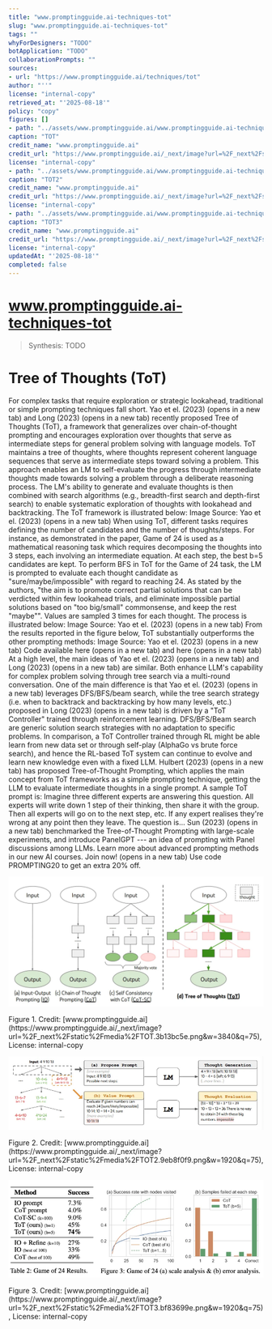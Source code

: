 ```yaml
---
title: "www.promptingguide.ai-techniques-tot"
slug: "www.promptingguide.ai-techniques-tot"
tags: ""
whyForDesigners: "TODO"
botApplication: "TODO"
collaborationPrompts: ""
sources:
- url: "https://www.promptingguide.ai/techniques/tot"
author: "''"
license: "internal-copy"
retrieved_at: "'2025-08-18'"
policy: "copy"
figures: []
- path: "../assets/www.promptingguide.ai/www.promptingguide.ai-techniques-tot/c594ade764e8.webp"
caption: "TOT"
credit_name: "www.promptingguide.ai"
credit_url: "https://www.promptingguide.ai/_next/image?url=%2F_next%2Fstatic%2Fmedia%2FTOT.3b13bc5e.png&w=3840&q=75"
license: "internal-copy"
- path: "../assets/www.promptingguide.ai/www.promptingguide.ai-techniques-tot/0d31f67bd0bb.webp"
caption: "TOT2"
credit_name: "www.promptingguide.ai"
credit_url: "https://www.promptingguide.ai/_next/image?url=%2F_next%2Fstatic%2Fmedia%2FTOT2.9eb8f0f9.png&w=1920&q=75"
license: "internal-copy"
- path: "../assets/www.promptingguide.ai/www.promptingguide.ai-techniques-tot/3312d52e7f22.webp"
caption: "TOT3"
credit_name: "www.promptingguide.ai"
credit_url: "https://www.promptingguide.ai/_next/image?url=%2F_next%2Fstatic%2Fmedia%2FTOT3.bf83699e.png&w=1920&q=75"
license: "internal-copy"
updatedAt: "'2025-08-18'"
completed: false
---
```


# www.promptingguide.ai-techniques-tot

> Synthesis: TODO

# Tree of Thoughts (ToT)
For complex tasks that require exploration or strategic lookahead, traditional or simple prompting techniques fall short. Yao et el. (2023) (opens in a new tab) and Long (2023) (opens in a new tab) recently proposed Tree of Thoughts (ToT), a framework that generalizes over chain-of-thought prompting and encourages exploration over thoughts that serve as intermediate steps for general problem solving with language models.
ToT maintains a tree of thoughts, where thoughts represent coherent language sequences that serve as intermediate steps toward solving a problem. This approach enables an LM to self-evaluate the progress through intermediate thoughts made towards solving a problem through a deliberate reasoning process. The LM's ability to generate and evaluate thoughts is then combined with search algorithms (e.g., breadth-first search and depth-first search) to enable systematic exploration of thoughts with lookahead and backtracking.
The ToT framework is illustrated below:
Image Source: Yao et el. (2023) (opens in a new tab)
When using ToT, different tasks requires defining the number of candidates and the number of thoughts/steps. For instance, as demonstrated in the paper, Game of 24 is used as a mathematical reasoning task which requires decomposing the thoughts into 3 steps, each involving an intermediate equation. At each step, the best b=5 candidates are kept.
To perform BFS in ToT for the Game of 24 task, the LM is prompted to evaluate each thought candidate as "sure/maybe/impossible" with regard to reaching 24. As stated by the authors, "the aim is to promote correct partial solutions that can be verdicted within few lookahead trials, and eliminate impossible partial solutions based on "too big/small" commonsense, and keep the rest "maybe"". Values are sampled 3 times for each thought. The process is illustrated below:
Image Source: Yao et el. (2023) (opens in a new tab)
From the results reported in the figure below, ToT substantially outperforms the other prompting methods:
Image Source: Yao et el. (2023) (opens in a new tab)
Code available here (opens in a new tab) and here (opens in a new tab)
At a high level, the main ideas of Yao et el. (2023) (opens in a new tab) and Long (2023) (opens in a new tab) are similar. Both enhance LLM's capability for complex problem solving through tree search via a multi-round conversation. One of the main difference is that Yao et el. (2023) (opens in a new tab) leverages DFS/BFS/beam search, while the tree search strategy (i.e. when to backtrack and backtracking by how many levels, etc.) proposed in Long (2023) (opens in a new tab) is driven by a "ToT Controller" trained through reinforcement learning. DFS/BFS/Beam search are generic solution search strategies with no adaptation to specific problems. In comparison, a ToT Controller trained through RL might be able learn from new data set or through self-play (AlphaGo vs brute force search), and hence the RL-based ToT system can continue to evolve and learn new knowledge even with a fixed LLM.
Hulbert (2023) (opens in a new tab) has proposed Tree-of-Thought Prompting, which applies the main concept from ToT frameworks as a simple prompting technique, getting the LLM to evaluate intermediate thoughts in a single prompt. A sample ToT prompt is:
Imagine three different experts are answering this question.
All experts will write down 1 step of their thinking,
then share it with the group.
Then all experts will go on to the next step, etc.
If any expert realises they're wrong at any point then they leave.
The question is...
Sun (2023) (opens in a new tab) benchmarked the Tree-of-Thought Prompting with large-scale experiments, and introduce PanelGPT --- an idea of prompting with Panel discussions among LLMs.
Learn more about advanced prompting methods in our new AI courses. Join now! (opens in a new tab) Use code PROMPTING20 to get an extra 20% off.

![TOT](../assets/www.promptingguide.ai/www.promptingguide.ai-techniques-tot/c594ade764e8.webp)
<figcaption>Figure 1. Credit: [www.promptingguide.ai](https://www.promptingguide.ai/_next/image?url=%2F_next%2Fstatic%2Fmedia%2FTOT.3b13bc5e.png&w=3840&q=75), License: internal-copy</figcaption>

![TOT2](../assets/www.promptingguide.ai/www.promptingguide.ai-techniques-tot/0d31f67bd0bb.webp)
<figcaption>Figure 2. Credit: [www.promptingguide.ai](https://www.promptingguide.ai/_next/image?url=%2F_next%2Fstatic%2Fmedia%2FTOT2.9eb8f0f9.png&w=1920&q=75), License: internal-copy</figcaption>

![TOT3](../assets/www.promptingguide.ai/www.promptingguide.ai-techniques-tot/3312d52e7f22.webp)
<figcaption>Figure 3. Credit: [www.promptingguide.ai](https://www.promptingguide.ai/_next/image?url=%2F_next%2Fstatic%2Fmedia%2FTOT3.bf83699e.png&w=1920&q=75), License: internal-copy</figcaption>
